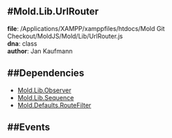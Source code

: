 
#Mold.Lib.UrlRouter
---------------------------------------

__file__: /Applications/XAMPP/xamppfiles/htdocs/Mold Git Checkout/MoldJS/Mold/Lib/UrlRouter.js  
__dna__: class  
__author__: Jan Kaufmann  

	






##Dependencies
--------------

* [Mold.Lib.Observer](../../Mold/Lib/Observer.md) 
* [Mold.Lib.Sequence](../../Mold/Lib/Sequence.md) 
* [Mold.Defaults.RouteFilter](../../Mold/Defaults/RouteFilter.md) 


##Events
--------------






 

 


 



		
